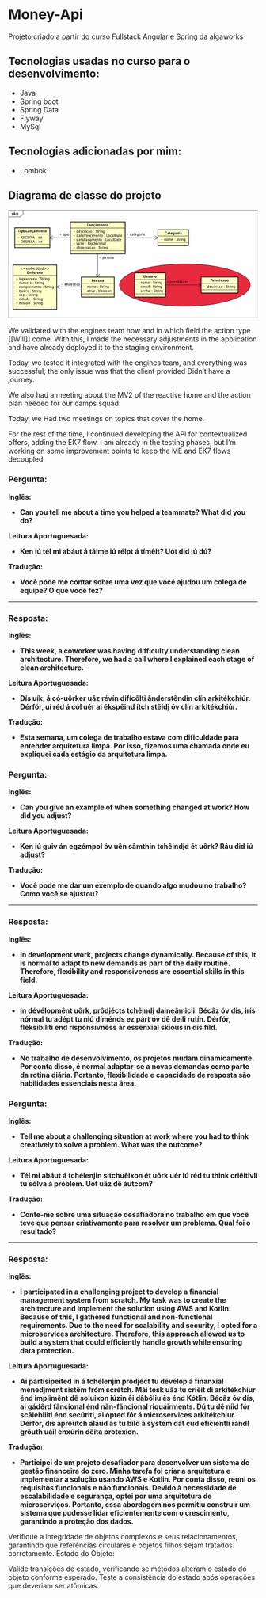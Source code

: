 # Money-Api 

Projeto criado a partir do curso Fullstack Angular e Spring da algaworks 


## Tecnologias usadas no curso para o desenvolvimento:
 - Java
 - Spring boot
- Spring Data 
 - Flyway
 - MySql
	
## Tecnologias adicionadas por mim:
 - Lombok 
 
## Diagrama de classe do projeto
 
 ![diagrama do projeto](img/diagrama.png)


 We validated with the engines team how and in which field the action type [[Will]] come. With this, I made the necessary adjustments in the application and have already deployed it to the staging environment.

Today, we tested it integrated with the engines team, and everything was successful; the only issue was that the client provided Didn’t have a journey.

We also had a meeting about the MV2 of the reactive home and the action plan needed for our camps squad.

Today, we Had two meetings on topics that cover the home.

For the rest of the time, I continued developing the API for contextualized offers, adding the EK7 flow. I am already in the testing phases, but I’m working on some improvement points to keep the ME and EK7 flows decoupled.

### Pergunta:

**Inglês:**

- **Can you tell me about a time you helped a teammate? What did you do?**

**Leitura Aportuguesada:**

- **Ken iú tél mi abáut á táime iú rélpt á tímêit? Uót did iú dú?**

**Tradução:**

- **Você pode me contar sobre uma vez que você ajudou um colega de equipe? O que você fez?**

---

### Resposta:

**Inglês:**

- **This week, a coworker was having difficulty understanding clean architecture. Therefore, we had a call where I explained each stage of clean architecture.**

**Leitura Aportuguesada:**

- **Dís uík, á có-uôrker uâz révín difícôlti ânderstêndin clín arkitékchiúr. Dérfór, uí réd á cól uér ai ékspêind ítch stêidj óv clín arkitékchiúr.**

**Tradução:**

- **Esta semana, um colega de trabalho estava com dificuldade para entender arquitetura limpa. Por isso, fizemos uma chamada onde eu expliquei cada estágio da arquitetura limpa.**

### Pergunta:

**Inglês:**

- **Can you give an example of when something changed at work? How did you adjust?**

**Leitura Aportuguesada:**

- **Ken iú guiv án egzémpol óv uên sâmthin tchêindjd ét uôrk? Ráu did iú adjust?**

**Tradução:**

- **Você pode me dar um exemplo de quando algo mudou no trabalho? Como você se ajustou?**

---

### Resposta:

**Inglês:**

- **In development work, projects change dynamically. Because of this, it is normal to adapt to new demands as part of the daily routine. Therefore, flexibility and responsiveness are essential skills in this field.**

**Leitura Aportuguesada:**

- **In dévélopmênt uôrk, prôdjécts tchêindj daineâmicli. Bécâz óv dís, irís nórmal tu adépt tu niú díménds ez párt óv dê deili rutín. Dérfór, fléksibiliti énd rispónsivnêss ár essênxial skíous in dís fíld.**

**Tradução:**

- **No trabalho de desenvolvimento, os projetos mudam dinamicamente. Por conta disso, é normal adaptar-se a novas demandas como parte da rotina diária. Portanto, flexibilidade e capacidade de resposta são habilidades essenciais nesta área.**

### Pergunta:

**Inglês:**

- **Tell me about a challenging situation at work where you had to think creatively to solve a problem. What was the outcome?**

**Leitura Aportuguesada:**

- **Tél mi abáut á tchélenjin sitchuêixon ét uôrk uér iú réd tu think criêitivli tu sólva á próblem. Uót uâz dê áutcom?**

**Tradução:**

- **Conte-me sobre uma situação desafiadora no trabalho em que você teve que pensar criativamente para resolver um problema. Qual foi o resultado?**

---

### Resposta:

**Inglês:**

- **I participated in a challenging project to develop a financial management system from scratch. My task was to create the architecture and implement the solution using AWS and Kotlin. Because of this, I gathered functional and non-functional requirements. Due to the need for scalability and security, I opted for a microservices architecture. Therefore, this approach allowed us to build a system that could efficiently handle growth while ensuring data protection.**

**Leitura Aportuguesada:**

- **Ai pártisipeited in á tchélenjin prôdjéct tu dévélop á finanxial ménedjment sistêm fróm scrétch. Mái tésk uâz tu criêit di arkitékchiur énd implimênt dê soluixon iúzin êi dâbôliu ès énd Kótlin. Bécâz óv dís, ai gádêrd fãncional énd nãn-fãncional riquáirments. Dú tu dê níid fór scâlebiliti énd secúriti, ai ópted fór á microservices arkitékchiur. Dérfór, dís aprôutch aláud âs tu bíld á systém dát cud eficientli rándl grôuth uáil enxúrín dêita protéxion.**

**Tradução:**

- **Participei de um projeto desafiador para desenvolver um sistema de gestão financeira do zero. Minha tarefa foi criar a arquitetura e implementar a solução usando AWS e Kotlin. Por conta disso, reuni os requisitos funcionais e não funcionais. Devido à necessidade de escalabilidade e segurança, optei por uma arquitetura de microserviços. Portanto, essa abordagem nos permitiu construir um sistema que pudesse lidar eficientemente com o crescimento, garantindo a proteção dos dados.**


Verifique a integridade de objetos complexos e seus relacionamentos, garantindo que referências circulares e objetos filhos sejam tratados corretamente.
Estado do Objeto:

Valide transições de estado, verificando se métodos alteram o estado do objeto conforme esperado.
Teste a consistência do estado após operações que deveriam ser atômicas.
```
